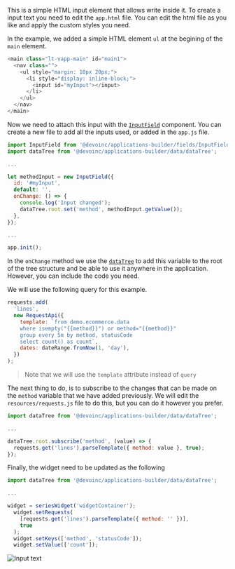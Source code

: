This is a simple HTML input element that allows write inside it.
To create a input text you need to edit the `app.html` file.
You can edit the html file as you like and apply the custom styles you need.

In the example, we added a simple HTML element `ul` at the begining of the
`main` element.

```javascript
<main class="lt-vapp-main" id="main1">
  <nav class="">
    <ul style="margin: 10px 20px;">
      <li style="display: inline-block;">
        <input id="myInput"></input>
      </li>
    </ul>
  </nav>
</main>
```

Now we need to attach this input with the [`InputField`](InputField.html)
component.
You can create a new file to add all the inputs used, or added in the
`app.js` file.

```javascript
import InputField from '@devoinc/applications-builder/fields/InputField';
import dataTree from '@devoinc/applications-builder/data/dataTree';

...

let methodInput = new InputField({
  id: '#myInput',
  default: '',
  onChange: () => {
    console.log('Input changed');
    dataTree.root.set('method', methodInput.getValue());
  },
});

...

app.init();
```

In the `onChange` method we use the [`dataTree`](DataTree.html) to add this
variable to the root of the tree structure and be able to use it anywhere in
the application.
However, you can include the code you need.

We will use the following query for this example.

```javascript
requests.add(
  'lines',
  new RequestApi({
    template: `from demo.ecommerce.data
    where isempty("{{method}}") or method="{{method}}"
    group every 5m by method, statusCode
    select count() as count`,
    dates: dateRange.fromNow(1, 'day'),
  })
);
```

> Note that we will use the `template` attribute instead of `query`

The next thing to do, is to subscribe to the changes that can be made on the
`method` variable that we have added previously.
We will edit the `resources/requests.js` file to do this, but you can do it
however you prefer.

```javascript
import dataTree from '@devoinc/applications-builder/data/dataTree';

...

dataTree.root.subscribe('method', (value) => {
  requests.get('lines').parseTemplate({ method: value }, true);
});
```

Finally, the widget need to be updated as the following

```javascript
import dataTree from '@devoinc/applications-builder/data/dataTree';

...

widget = seriesWidget('widgetContainer');
  widget.setRequests(
    [requests.get('lines').parseTemplate({ method: '' })],
    true
  );
  widget.setKeys(['method', 'statusCode']);
  widget.setValue(['count']);
```

<img src="inputs/input.gif" alt="Input text" />
